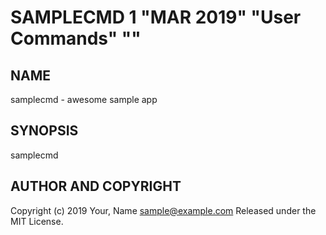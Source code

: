 SAMPLECMD 1 "MAR 2019" "User Commands" ""
=======================================
<!-- md2man-roff man.md > samplecmd.1 -->

NAME
----

samplecmd - awesome sample app

SYNOPSIS
--------

samplecmd

AUTHOR AND COPYRIGHT
------

Copyright (c) 2019 Your, Name <sample@example.com> Released under the MIT License.
